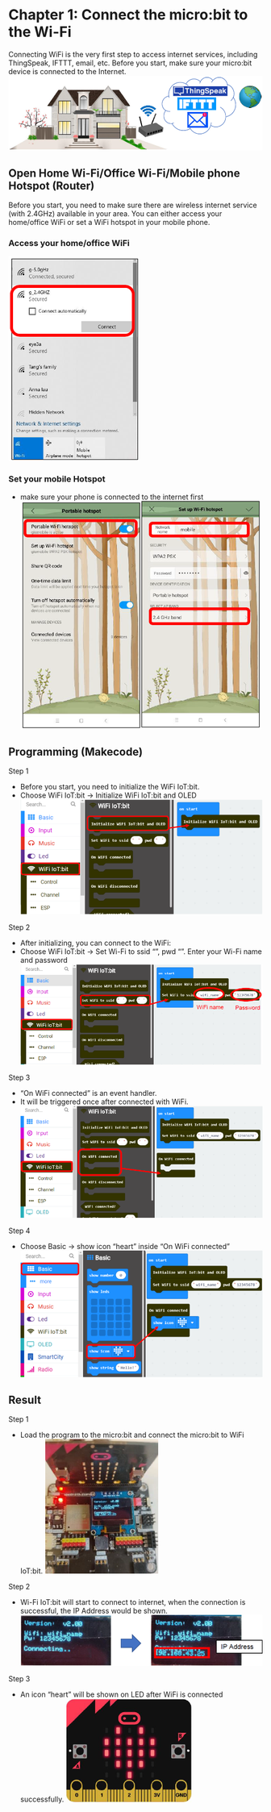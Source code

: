 # Chapter 1: Connect the micro:bit to the Wi-Fi

Connecting WiFi is the very first step to access internet services, including ThingSpeak, IFTTT, email, etc. Before you start, make sure your micro:bit device is connected to the Internet.
![pic](images/Ch1_01.png)

## Open Home Wi-Fi/Office Wi-Fi/Mobile phone Hotspot (Router)

Before you start, you need to make sure there are wireless internet service (with 2.4GHz) available in your area. You can either access your home/office WiFi or set a WiFi hotspot in your mobile phone.

### Access your home/office WiFi
![pic](images/Ch1_02.png)

 
### Set your mobile Hotspot
* make sure your phone is connected to the internet first
![pic](images/Ch1_03.png)



## Programming (Makecode)
<span id="subtitle" >Step 1</span>
* Before you start, you need to initialize the WiFi IoT:bit.
* Choose WiFi IoT:bit -> Initialize WiFi IoT:bit and OLED
![pic](images/Ch1_04.png)

<span id="subtitle" >Step 2</span>
* After initializing, you can connect to the WiFi:
* Choose WiFi IoT:bit -> Set Wi-Fi to ssid “”, pwd “”. Enter your Wi-Fi name and password
![pic](images/Ch1_05.png)

<span id="subtitle" >Step 3</span>
* “On WiFi connected” is an event handler.
* It will be triggered once after connected with WiFi.
![pic](images/Ch1_06.png)

<span id="subtitle" >Step 4</span>
* Choose Basic -> show icon “heart” inside “On WiFi connected”
![pic](images/Ch1_07.png)


## Result
<span id="subtitle" >Step 1</span>
* Load the program to the micro:bit and connect the micro:bit to WiFi IoT:bit.
![pic](images/Ch1_08.png)

<span id="subtitle" >Step 2</span>
* Wi-Fi IoT:bit will start to connect to internet, when the connection is successful, the IP Address would be shown. 
![pic](images/Ch1_09.png)

<span id="subtitle" >Step 3</span>
* An icon “heart” will be shown on LED after WiFi is connected successfully.
![pic](images/Ch1_10.png)
